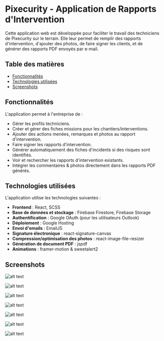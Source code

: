 # Pixecurity - Application de Rapports d'Intervention

Cette application web est développée pour faciliter le travail des techniciens de Pixecurity sur le terrain. Elle leur permet de remplir des rapports d'intervention, d'ajouter des photos, de faire signer les clients, et de générer des rapports PDF envoyés par e-mail.

## Table des matières
- [Fonctionnalités](#fonctionnalités)
- [Technologies utilisées](#technologies-utilisées)
- [Screenshots](#screenshots)

## Fonctionnalités

L'application permet à l'entreprise de :
- Gérer les profils techniciens.
- Créer et gérer des fiches missions pour les chantiers/interventions.
- Ajouter des actions menées, remarques et photos au rapport d'intervention.
- Faire signer les rapports d'intervention.
- Générer automatiquement des fiches d'incidents si des risques sont identifiés.
- Voir et rechercher les rapports d'intervention existants.
- Intégrer les commentaires & photos directement dans les rapports PDF générés.

## Technologies utilisées

L'application utilise les technologies suivantes :
- **Frontend** : React, SCSS
- **Base de données et stockage** : Firebase Firestore, Firebase Storage
- **Authentification** : Google OAuth (pour les utilisateurs Outlook)
- **Déploiement** : Google Hosting 
- **Envoi d'emails** : EmailJS
- **Signature électronique** : react-signature-canvas
- **Compression/optimisation des photos** : react-image-file-resizer
- **Génération de document PDF** : jspdf
- **Animations** : framer-motion & sweetalert2


## Screenshots

![alt text](public/assets/screenshots/Firefox_Screenshot_2024-10-07T08-43-03.837Z.png) 

![alt text](public/assets/screenshots/Firefox_Screenshot_2024-10-07T08-43-36.052Z.png)

![alt text](public/assets/screenshots/Firefox_Screenshot_2024-10-07T08-49-10.073Z.png)

![alt text](public/assets/screenshots/Firefox_Screenshot_2024-10-07T08-57-09.633Z.png)

![alt text](public/assets/screenshots/Firefox_Screenshot_2024-10-07T08-57-24.744Z.png)

![alt text](public/assets/screenshots/Firefox_Screenshot_2024-10-07T09-01-48.707Z.png)

![alt text](public/assets/screenshots/Firefox_Screenshot_2024-10-07T09-04-52.421Z.png)
